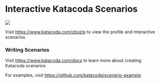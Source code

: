 # Interactive Katacoda Scenarios

[![](http://shields.katacoda.com/katacoda/zbozle/count.svg)](https://www.katacoda.com/zbozle "Get your profile on Katacoda.com")

Visit https://www.katacoda.com/zbozle to view the profile and interactive scenarios

### Writing Scenarios
Visit https://www.katacoda.com/docs to learn more about creating Katacoda scenarios

For examples, visit https://github.com/katacoda/scenario-example
